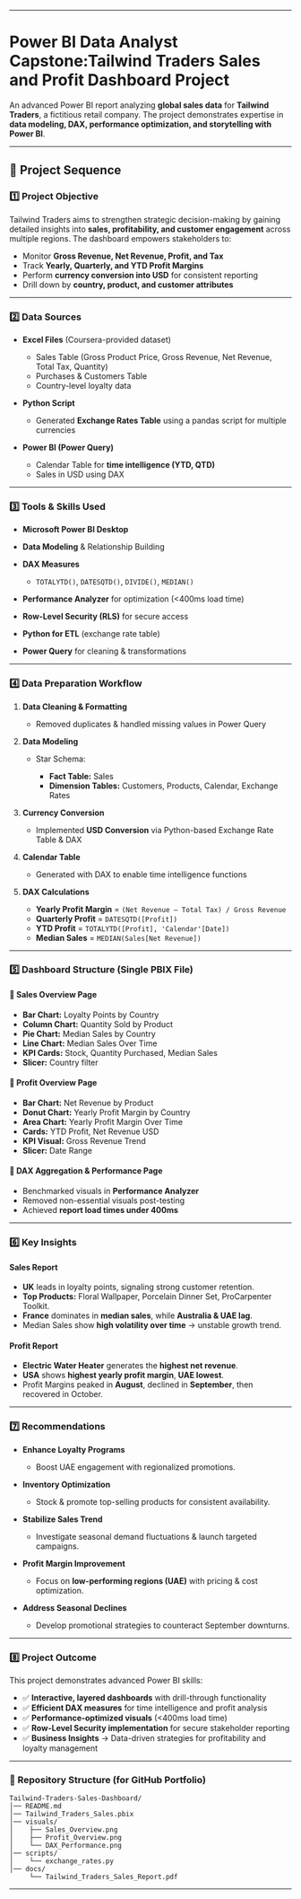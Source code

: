 
---

# Power BI Data Analyst Capstone:Tailwind Traders Sales and Profit Dashboard Project

An advanced Power BI report analyzing **global sales data** for **Tailwind Traders**, a fictitious retail company. The project demonstrates expertise in **data modeling, DAX, performance optimization, and storytelling with Power BI**.

---

## 🚀 Project Sequence

### 1️⃣ Project Objective

Tailwind Traders aims to strengthen strategic decision-making by gaining detailed insights into **sales, profitability, and customer engagement** across multiple regions.
The dashboard empowers stakeholders to:

* Monitor **Gross Revenue, Net Revenue, Profit, and Tax**
* Track **Yearly, Quarterly, and YTD Profit Margins**
* Perform **currency conversion into USD** for consistent reporting
* Drill down by **country, product, and customer attributes**

---

### 2️⃣ Data Sources

* **Excel Files** (Coursera-provided dataset)

  * Sales Table (Gross Product Price, Gross Revenue, Net Revenue, Total Tax, Quantity)
  * Purchases & Customers Table
  * Country-level loyalty data
* **Python Script**

  * Generated **Exchange Rates Table** using a pandas script for multiple currencies
* **Power BI (Power Query)**

  * Calendar Table for **time intelligence (YTD, QTD)**
  * Sales in USD using DAX

---

### 3️⃣ Tools & Skills Used

* **Microsoft Power BI Desktop**
* **Data Modeling** & Relationship Building
* **DAX Measures**

  * `TOTALYTD()`, `DATESQTD()`, `DIVIDE()`, `MEDIAN()`
* **Performance Analyzer** for optimization (<400ms load time)
* **Row-Level Security (RLS)** for secure access
* **Python for ETL** (exchange rate table)
* **Power Query** for cleaning & transformations

---

### 4️⃣ Data Preparation Workflow

1. **Data Cleaning & Formatting**

   * Removed duplicates & handled missing values in Power Query
2. **Data Modeling**

   * Star Schema:

     * **Fact Table:** Sales
     * **Dimension Tables:** Customers, Products, Calendar, Exchange Rates
3. **Currency Conversion**

   * Implemented **USD Conversion** via Python-based Exchange Rate Table & DAX
4. **Calendar Table**

   * Generated with DAX to enable time intelligence functions
5. **DAX Calculations**

   * **Yearly Profit Margin** = `(Net Revenue – Total Tax) / Gross Revenue`
   * **Quarterly Profit** = `DATESQTD([Profit])`
   * **YTD Profit** = `TOTALYTD([Profit], 'Calendar'[Date])`
   * **Median Sales** = `MEDIAN(Sales[Net Revenue])`

---

### 5️⃣ Dashboard Structure (Single PBIX File)

#### 📍 **Sales Overview Page**

* **Bar Chart:** Loyalty Points by Country
* **Column Chart:** Quantity Sold by Product
* **Pie Chart:** Median Sales by Country
* **Line Chart:** Median Sales Over Time
* **KPI Cards:** Stock, Quantity Purchased, Median Sales
* **Slicer:** Country filter

#### 📍 **Profit Overview Page**

* **Bar Chart:** Net Revenue by Product
* **Donut Chart:** Yearly Profit Margin by Country
* **Area Chart:** Yearly Profit Margin Over Time
* **Cards:** YTD Profit, Net Revenue USD
* **KPI Visual:** Gross Revenue Trend
* **Slicer:** Date Range

#### 📍 **DAX Aggregation & Performance Page**

* Benchmarked visuals in **Performance Analyzer**
* Removed non-essential visuals post-testing
* Achieved **report load times under 400ms**

---

### 6️⃣ Key Insights

#### **Sales Report**

* **UK** leads in loyalty points, signaling strong customer retention.
* **Top Products:** Floral Wallpaper, Porcelain Dinner Set, ProCarpenter Toolkit.
* **France** dominates in **median sales**, while **Australia & UAE lag**.
* Median Sales show **high volatility over time** → unstable growth trend.

#### **Profit Report**

* **Electric Water Heater** generates the **highest net revenue**.
* **USA** shows **highest yearly profit margin**, **UAE lowest**.
* Profit Margins peaked in **August**, declined in **September**, then recovered in October.

---

### 7️⃣ Recommendations

* **Enhance Loyalty Programs**

  * Boost UAE engagement with regionalized promotions.
* **Inventory Optimization**

  * Stock & promote top-selling products for consistent availability.
* **Stabilize Sales Trend**

  * Investigate seasonal demand fluctuations & launch targeted campaigns.
* **Profit Margin Improvement**

  * Focus on **low-performing regions (UAE)** with pricing & cost optimization.
* **Address Seasonal Declines**

  * Develop promotional strategies to counteract September downturns.

---

### 8️⃣ Project Outcome

This project demonstrates advanced Power BI skills:
- ✅ **Interactive, layered dashboards** with drill-through functionality
- ✅ **Efficient DAX measures** for time intelligence and profit analysis
- ✅ **Performance-optimized visuals** (<400ms load time)
- ✅ **Row-Level Security implementation** for secure stakeholder reporting
- ✅ **Business Insights** → Data-driven strategies for profitability and loyalty management

---

### 📂 Repository Structure (for GitHub Portfolio)

```
Tailwind-Traders-Sales-Dashboard/
│── README.md
│── Tailwind_Traders_Sales.pbix
│── visuals/
│    ├── Sales_Overview.png
│    ├── Profit_Overview.png
│    └── DAX_Performance.png
│── scripts/
│    └── exchange_rates.py
│── docs/
     └── Tailwind_Traders_Sales_Report.pdf
```

---

